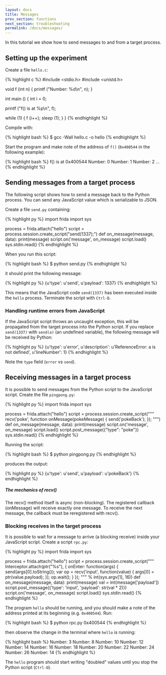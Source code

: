```yaml
---
layout: docs
title: Messages
prev_section: functions
next_section: troubleshooting
permalink: /docs/messages/
---
```


In this tutorial we show how to send messages to and from a target process.

## Setting up the experiment

Create a file `hello.c`:

{% highlight c %}
#include <stdio.h>
#include <unistd.h>

void
f (int n)
{
  printf ("Number: %d\n", n);
}

int
main ()
{
  int i = 0;

  printf ("f() is at %p\n", f);

  while (1)
  {
    f (i++);
    sleep (1);
  }
}
{% endhighlight %}

Compile with:

{% highlight bash %}
$ gcc -Wall hello.c -o hello
{% endhighlight %}

Start the program and make note of the address of `f()` (`0x400544` in the
following example):

{% highlight bash %}
f() is at 0x400544
Number: 0
Number: 1
Number: 2
…
{% endhighlight %}

## Sending messages from a target process

The following script shows how to send a message back to the Python process.
You can send any JavaScript value which is serializable to JSON.

Create a file `send.py` containing:

{% highlight py %}
import frida
import sys

process = frida.attach("hello")
script = process.session.create_script("send(1337);")
def on_message(message, data):
    print(message)
script.on('message', on_message)
script.load()
sys.stdin.read()
{% endhighlight %}

When you run this script:

{% highlight bash %}
$ python send.py
{% endhighlight %}

it should print the following message:

{% highlight py %}
{u'type': u'send', u'payload': 1337}
{% endhighlight %}

This means that the JavaScript code `send(1337)` has been executed inside the
`hello` process. Terminate the script with `Ctrl-D`.

### Handling runtime errors from JavaScript

If the JavaScript script throws an uncaught exception, this will be propagated
from the target process into the Python script. If you replace `send(1337)`
with `send(a)` (an undefined variable), the following message will be received
by Python:

{% highlight py %}
{u'type': u'error', u'description': u'ReferenceError: a is not defined', u'lineNumber': 1}
{% endhighlight %}

Note the `type` field (`error` vs `send`).

## Receiving messages in a target process

It is possible to send messages from the Python script to the JavaScript
script. Create the file `pingpong.py`:

{% highlight py %}
import frida
import sys

process = frida.attach("hello")
script = process.session.create_script("""
    recv('poke', function onMessage(pokeMessage) { send('pokeBack'); });
""")
def on_message(message, data):
    print(message)
script.on('message', on_message)
script.load()
script.post_message({"type": "poke"})
sys.stdin.read()
{% endhighlight %}

Running the script:

{% highlight bash %}
$ python pingpong.py
{% endhighlight %}

produces the output:

{% highlight py %}
{u'type': u'send', u'payload': u'pokeBack'}
{% endhighlight %}

<div class="note info">
  <h5>The mechanics of recv()</h5>
  <p>
    The recv() method itself is async (non-blocking). The registered callback
    (onMessage) will receive exactly one message. To receive the next message,
    the callback must be reregistered with recv().
  </p>
</div>

### Blocking receives in the target process

It is possible to wait for a message to arrive (a blocking receive) inside your
JavaScript script. Create a script `rpc.py`:

{% highlight py %}
import frida
import sys

process = frida.attach("hello")
script = process.session.create_script("""
Interceptor.attach(ptr("%s"), {
    onEnter: function(args) {
        send(args[0].toString());
        var op = recv('input', function(value) {
            args[0] = ptr(value.payload);
        });
        op.wait();
    }
});
""" % int(sys.argv[1], 16))
def on_message(message, data):
    print(message)
    val = int(message['payload'])
    script.post_message({'type': 'input', 'payload': str(val * 2)})
script.on('message', on_message)
script.load()
sys.stdin.read()
{% endhighlight %}

The program `hello` should be running, and you should make a note of the address
printed at its beginning (e.g. `0x400544`). Run:

{% highlight bash %}
$ python rpc.py 0x400544
{% endhighlight %}

then observe the change in the terminal where `hello` is running:

{% highlight bash %}
Number: 3
Number: 8
Number: 10
Number: 12
Number: 14
Number: 16
Number: 18
Number: 20
Number: 22
Number: 24
Number: 26
Number: 14
{% endhighlight %}

The `hello` program should start writing "doubled" values until you stop the
Python script (`Ctrl-D`).
